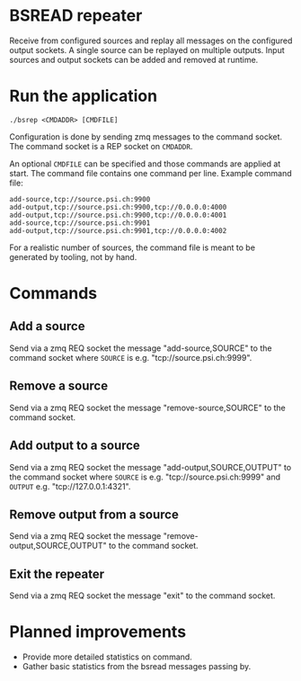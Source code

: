 # BSREAD repeater

Receive from configured sources and replay all messages on the configured output sockets.
A single source can be replayed on multiple outputs.
Input sources and output sockets can be added and removed at runtime.


# Run the application

```
./bsrep <CMDADDR> [CMDFILE]
```

Configuration is done by sending zmq messages to the command socket.
The command socket is a REP socket on `CMDADDR`.

An optional `CMDFILE` can be specified and those commands are applied at start.
The command file contains one command per line.
Example command file:
```
add-source,tcp://source.psi.ch:9900
add-output,tcp://source.psi.ch:9900,tcp://0.0.0.0:4000
add-output,tcp://source.psi.ch:9900,tcp://0.0.0.0:4001
add-source,tcp://source.psi.ch:9901
add-output,tcp://source.psi.ch:9901,tcp://0.0.0.0:4002
```
For a realistic number of sources, the command file is meant to be
generated by tooling, not by hand.


# Commands

## Add a source

Send via a zmq REQ socket the message "add-source,SOURCE" to the command socket
where `SOURCE` is e.g. "tcp://source.psi.ch:9999".


## Remove a source

Send via a zmq REQ socket the message "remove-source,SOURCE" to the command socket.


## Add output to a source

Send via a zmq REQ socket the message "add-output,SOURCE,OUTPUT" to the command socket
where `SOURCE` is e.g. "tcp://source.psi.ch:9999" and `OUTPUT` e.g. "tcp://127.0.0.1:4321".


## Remove output from a source

Send via a zmq REQ socket the message "remove-output,SOURCE,OUTPUT" to the command socket.


## Exit the repeater

Send via a zmq REQ socket the message "exit" to the command socket.


# Planned improvements

* Provide more detailed statistics on command.
* Gather basic statistics from the bsread messages passing by.
